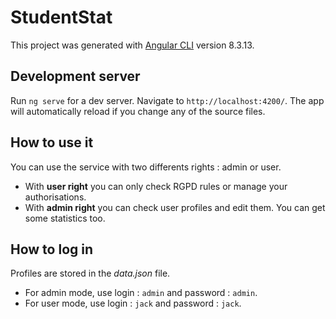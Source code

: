 # StudentStat

This project was generated with [Angular CLI](https://github.com/angular/angular-cli) version 8.3.13.

## Development server

Run `ng serve` for a dev server. Navigate to `http://localhost:4200/`. The app will automatically reload if you change any of the source files.

## How to use it
You can use the service with two differents rights : admin or user.
* With **user right** you can only check RGPD rules or manage your authorisations.
* With **admin right** you can check user profiles and edit them. You can get some statistics too.

## How to log in
Profiles are stored in the *data.json* file.
* For admin mode, use login : `admin` and password : `admin`.
* For user mode, use login : `jack` and password : `jack`.
